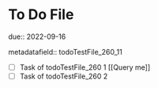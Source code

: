 # To Do File

due:: 2022-09-16

metadatafield:: todoTestFile_260\_11

- [ ] Task of todoTestFile_260 1 [[Query me]]
- [ ] Task of todoTestFile_260 2
